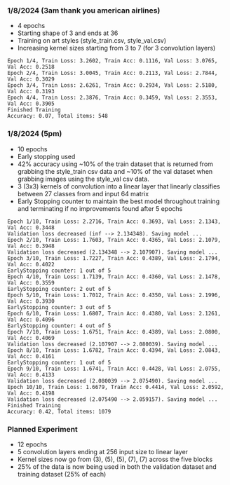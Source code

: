 ### 1/8/2024 (3am thank you american airlines)
* 4 epochs
* Starting shape of 3 and ends at 36
* Training on art styles (style_train.csv, style_val.csv)
* Increasing kernel sizes starting from 3 to 7 (for 3 convolution layers)
```
Epoch 1/4, Train Loss: 3.2602, Train Acc: 0.1116, Val Loss: 3.0765, Val Acc: 0.2518
Epoch 2/4, Train Loss: 3.0045, Train Acc: 0.2113, Val Loss: 2.7844, Val Acc: 0.3029
Epoch 3/4, Train Loss: 2.6261, Train Acc: 0.2934, Val Loss: 2.5180, Val Acc: 0.3193
Epoch 4/4, Train Loss: 2.3876, Train Acc: 0.3459, Val Loss: 2.3553, Val Acc: 0.3905
Finished Training
Accuracy: 0.07, Total items: 548
```

### 1/8/2024 (5pm)
* 10 epochs
* Early stopping used
* 42% accuracy using ~10% of the train dataset that is returned from grabbing the style_train csv data and ~10% of the val dataset when grabbing images using the style_val csv data.
* 3 (3x3) kernels of convolution into a linear layer that linearly classifies between 27 classes from and input 64 matrix
* Early Stopping counter to maintain the best model throughout training and terminating if no improvements found after 5 epochs

```
Epoch 1/10, Train Loss: 2.2716, Train Acc: 0.3693, Val Loss: 2.1343, Val Acc: 0.3448
Validation loss decreased (inf --> 2.134348). Saving model ...
Epoch 2/10, Train Loss: 1.7603, Train Acc: 0.4365, Val Loss: 2.1079, Val Acc: 0.3948
Validation loss decreased (2.134348 --> 2.107907). Saving model ...
Epoch 3/10, Train Loss: 1.7227, Train Acc: 0.4389, Val Loss: 2.1794, Val Acc: 0.4022
EarlyStopping counter: 1 out of 5
Epoch 4/10, Train Loss: 1.7139, Train Acc: 0.4360, Val Loss: 2.1478, Val Acc: 0.3559
EarlyStopping counter: 2 out of 5
Epoch 5/10, Train Loss: 1.7012, Train Acc: 0.4350, Val Loss: 2.1996, Val Acc: 0.3930
EarlyStopping counter: 3 out of 5
Epoch 6/10, Train Loss: 1.6807, Train Acc: 0.4380, Val Loss: 2.1261, Val Acc: 0.4096
EarlyStopping counter: 4 out of 5
Epoch 7/10, Train Loss: 1.6751, Train Acc: 0.4389, Val Loss: 2.0800, Val Acc: 0.4069
Validation loss decreased (2.107907 --> 2.080039). Saving model ...
Epoch 8/10, Train Loss: 1.6782, Train Acc: 0.4394, Val Loss: 2.0843, Val Acc: 0.4161
EarlyStopping counter: 1 out of 5
Epoch 9/10, Train Loss: 1.6741, Train Acc: 0.4428, Val Loss: 2.0755, Val Acc: 0.4133
Validation loss decreased (2.080039 --> 2.075490). Saving model ...
Epoch 10/10, Train Loss: 1.6679, Train Acc: 0.4414, Val Loss: 2.0592, Val Acc: 0.4198
Validation loss decreased (2.075490 --> 2.059157). Saving model ...
Finished Training
Accuracy: 0.42, Total items: 1079
```

### Planned Experiment
* 12 epochs
* 5 convolution layers ending at 256 input size to linear layer
* Kernel sizes now go from (3), (5), (5), (7), (7) across the five blocks
* 25% of the data is now being used in both the validation dataset and training dataset (25% of each)
